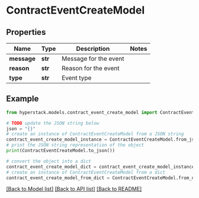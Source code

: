 # ContractEventCreateModel


## Properties

Name | Type | Description | Notes
------------ | ------------- | ------------- | -------------
**message** | **str** | Message for the event | 
**reason** | **str** | Reason for the event | 
**type** | **str** | Event type | 

## Example

```python
from hyperstack.models.contract_event_create_model import ContractEventCreateModel

# TODO update the JSON string below
json = "{}"
# create an instance of ContractEventCreateModel from a JSON string
contract_event_create_model_instance = ContractEventCreateModel.from_json(json)
# print the JSON string representation of the object
print(ContractEventCreateModel.to_json())

# convert the object into a dict
contract_event_create_model_dict = contract_event_create_model_instance.to_dict()
# create an instance of ContractEventCreateModel from a dict
contract_event_create_model_from_dict = ContractEventCreateModel.from_dict(contract_event_create_model_dict)
```
[[Back to Model list]](../README.md#documentation-for-models) [[Back to API list]](../README.md#documentation-for-api-endpoints) [[Back to README]](../README.md)


